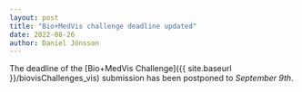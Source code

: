 ```yaml
---
layout: post
title: "Bio+MedVis challenge deadline updated"
date: 2022-08-26
author: Daniel Jönsson
---
```


The deadline of the [Bio+MedVis Challenge]({{ site.baseurl }}/biovisChallenges_vis)
submission has been postponed to _September 9th_.
